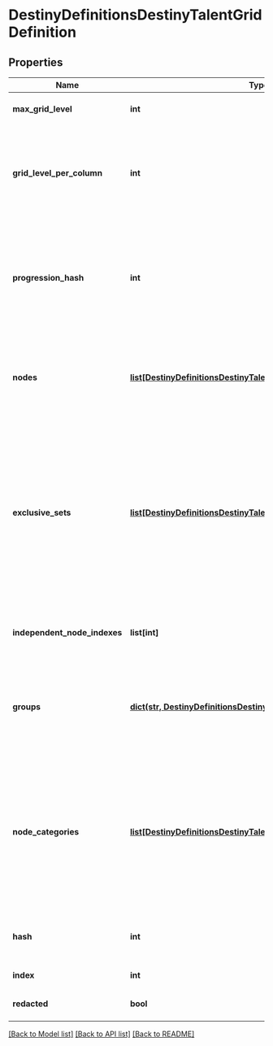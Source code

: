 # DestinyDefinitionsDestinyTalentGridDefinition

## Properties
Name | Type | Description | Notes
------------ | ------------- | ------------- | -------------
**max_grid_level** | **int** | The maximum possible level of the Talent Grid: at this level, any nodes are allowed to be activated. | [optional] 
**grid_level_per_column** | **int** | The meaning of this has been lost in the sands of time: it still exists as a property, but appears to beunused in the modern UI of talent grids.  It used to imply that each visual \&quot;column\&quot; of talent nodesrequired identical progression levels in order to be activated.  Returning this value in case it is stilluseful to someone?  Perhaps it&#39;s just a bit of interesting history. | [optional] 
**progression_hash** | **int** | The hash identifier of the Progression (DestinyProgressionDefinition) that drives whether and whenTalent Nodes can be activated on the Grid.  Items will have instances of this Progression, and willgain experience that will eventually cause the grid to increase in level.  As the grid&#39;s level increases,it will cross the threshold where nodes can be activated.  See DestinyTalentGridStepDefinition&#39;sactivation requirements for more information. | [optional] 
**nodes** | [**list[DestinyDefinitionsDestinyTalentNodeDefinition]**](DestinyDefinitionsDestinyTalentNodeDefinition.md) | The list of Talent Nodes on the Grid (recall that Nodes themselves are really just locations inthe UI to show whatever their current Step is.  You will only know the current step for a nodeby retrieving instanced data through platform calls to the API that return DestinyItemTalentGridComponent). | [optional] 
**exclusive_sets** | [**list[DestinyDefinitionsDestinyTalentNodeExclusiveSetDefinition]**](DestinyDefinitionsDestinyTalentNodeExclusiveSetDefinition.md) | Talent Nodes can exist in \&quot;exclusive sets\&quot;: these are sets of nodes in which only a single node in the set can be activated at any given time.  Activating a node in this set will automaticallydeactivate the other nodes in the set (referred to as a \&quot;Swap\&quot;).  If a node in the exclusive set has already been activated, the game will not charge you materialsto activate another node in the set, even if you have never activated it before, because you alreadypaid the cost to activate one node in the set.  Not to be confused with Exclusive Groups.  (how the heck do we NOT get confused by that?  Jeez)See the groups property for information about that only-tangentially-related concept. | [optional] 
**independent_node_indexes** | **list[int]** | This is a quick reference to the indexes of nodes that are not part of exclusive sets.  Handyfor knowing which talent nodes can only be activated directly, rather than via swapping. | [optional] 
**groups** | [**dict(str, DestinyDefinitionsDestinyTalentExclusiveGroup)**](DestinyDefinitionsDestinyTalentExclusiveGroup.md) | Talent Nodes can have \&quot;Exclusive Groups\&quot;.  These are not to be confused with Exclusive Sets (see exclusiveSets property).  Look at the definition of DestinyTalentExclusiveGroup for more information and how they work.  These groupsare keyed by the \&quot;groupHash\&quot; from DestinyTalentExclusiveGroup. | [optional] 
**node_categories** | [**list[DestinyDefinitionsDestinyTalentNodeCategory]**](DestinyDefinitionsDestinyTalentNodeCategory.md) | BNet wants to show talent nodes grouped by similar purpose with localized titles.This is the ordered list of those categories: if you want to show nodes by category, you caniterate over this list, render the displayProperties for the category as the title, andthen iterate over the talent nodes referenced by the category to show the related nodes.  Note that this is different from Exclusive Groups or Sets, because these categoriesalso incorporate \&quot;Independent\&quot; nodes that belong to neither sets nor groups.  These are purelyfor visual grouping of nodes rather than functional grouping. | [optional] 
**hash** | **int** | The unique identifier for this entity.  Guaranteed to be unique for the type of entity, but not globally.  When entities refer to each other in Destiny content, it is this hash that they are referring to. | [optional] 
**index** | **int** | The index of the entity as it was found in the investment tables. | [optional] 
**redacted** | **bool** | If this is true, then there is an entity with this identifier/type combination, but BNet isnot yet allowed to show it.  Sorry! | [optional] 

[[Back to Model list]](../README.md#documentation-for-models) [[Back to API list]](../README.md#documentation-for-api-endpoints) [[Back to README]](../README.md)



